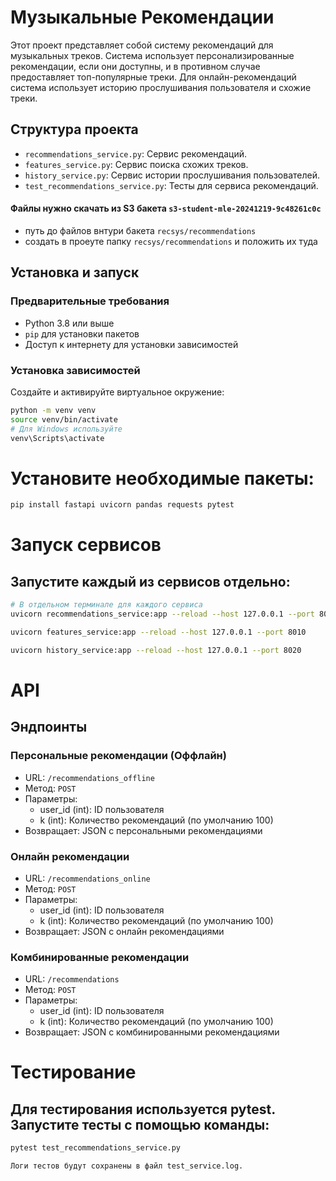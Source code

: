 # Музыкальные Рекомендации

Этот проект представляет собой систему рекомендаций для музыкальных треков. Система использует персонализированные рекомендации, если они доступны, и в противном случае предоставляет топ-популярные треки. Для онлайн-рекомендаций система использует историю прослушивания пользователя и схожие треки.

## Структура проекта

- `recommendations_service.py`: Сервис рекомендаций.
- `features_service.py`: Сервис поиска схожих треков.
- `history_service.py`: Сервис истории прослушивания пользователей.
- `test_recommendations_service.py`: Тесты для сервиса рекомендаций.

#### Файлы нужно скачать из S3 бакета `s3-student-mle-20241219-9c48261c0c`
- путь до файлов внтури бакета `recsys/recommendations`
- создать в проеуте папку `recsys/recommendations` и положить их туда

## Установка и запуск

### Предварительные требования

- Python 3.8 или выше
- `pip` для установки пакетов
- Доступ к интернету для установки зависимостей

### Установка зависимостей

Создайте и активируйте виртуальное окружение:

```bash
python -m venv venv
source venv/bin/activate  
# Для Windows используйте 
venv\Scripts\activate
```
# Установите необходимые пакеты:

```bash
pip install fastapi uvicorn pandas requests pytest
```
# Запуск сервисов
## Запустите каждый из сервисов отдельно:

```bash
# В отдельном терминале для каждого сервиса
uvicorn recommendations_service:app --reload --host 127.0.0.1 --port 8000

uvicorn features_service:app --reload --host 127.0.0.1 --port 8010

uvicorn history_service:app --reload --host 127.0.0.1 --port 8020
```
# API
## Эндпоинты
### Персональные рекомендации (Оффлайн)
- URL: `/recommendations_offline`
- Метод: `POST`
- Параметры:
    - user_id (int): ID пользователя
    - k (int): Количество рекомендаций (по умолчанию 100)
- Возвращает: JSON с персональными рекомендациями
### Онлайн рекомендации
- URL: `/recommendations_online`
- Метод: `POST`
- Параметры:
    - user_id (int): ID пользователя
    - k (int): Количество рекомендаций (по умолчанию 100)
- Возвращает: JSON с онлайн рекомендациями
### Комбинированные рекомендации
- URL: `/recommendations`
- Метод: `POST`
- Параметры:
    - user_id (int): ID пользователя
    - k (int): Количество рекомендаций (по умолчанию 100)
- Возвращает: JSON с комбинированными рекомендациями
# Тестирование
## Для тестирования используется pytest. Запустите тесты с помощью команды:

```bash
pytest test_recommendations_service.py
```
`Логи тестов будут сохранены в файл test_service.log.`